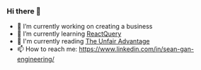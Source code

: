 ### Hi there 👋

- 🔭 I’m currently working on creating a business
- 🌱 I’m currently learning [ReactQuery](https://react-query-v3.tanstack.com/)
- 📖 I'm currently reading [The Unfair Advantage](https://www.amazon.com.au/Unfair-Advantage-Startup-Success-Starts-ebook/dp/B07ND3V1ZS)
- 📫 How to reach me: https://www.linkedin.com/in/sean-gan-engineering/
